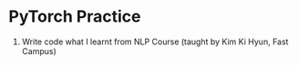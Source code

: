 # PyTorch Practice

1. Write code what I learnt from NLP Course (taught by Kim Ki Hyun, Fast Campus)